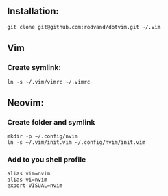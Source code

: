 ## Installation:

    git clone git@github.com:rodvand/dotvim.git ~/.vim

## Vim
### Create symlink:

    ln -s ~/.vim/vimrc ~/.vimrc

## Neovim:
### Create folder and symlink

    mkdir -p ~/.config/nvim
    ln -s ~/.vim/init.vim ~/.config/nvim/init.vim
    
### Add to you shell profile

    alias vim=nvim
    alias vi=nvim
    export VISUAL=nvim
